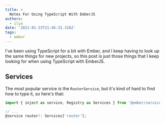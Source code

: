 ```yaml
---
title: >
  Notes For Using TypeScript With EmberJS
authors:
  - ilya
date: '2021-01-23T21:46:32.326Z'
tags: 
  - ember
---
```

I've been using TypeScript for a bit with Ember, and I keep having to look up the same things for new projects, so this post is just those things that I keep looking for when using TypeScript with EmberJS.

## Services

The most popular service is the `RouterService`, but it's kind of hard to find how to type it, so here's that:

```ts
import { inject as service, Registry as Services } from '@ember/service';

// ...
@service router!: Services['router'];
```

    